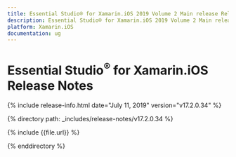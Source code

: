 ```yaml
---
title: Essential Studio® for Xamarin.iOS 2019 Volume 2 Main release Release Notes  
description: Essential Studio® for Xamarin.iOS 2019 Volume 2 Main release Release Notes  
platform: Xamarin.iOS
documentation: ug
---
```


# Essential Studio<sup>®</sup> for Xamarin.iOS  Release Notes  

{% include release-info.html date="July 11, 2019"  version="v17.2.0.34" %} 


{% directory path: _includes/release-notes/v17.2.0.34 %}

{% include {{file.url}} %}

{% enddirectory %}